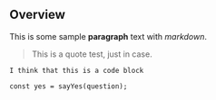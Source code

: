 
## Overview

This is some sample **paragraph** text with *markdown*.

> This is a quote test, just in case.

```
I think that this is a code block

const yes = sayYes(question);
```

 